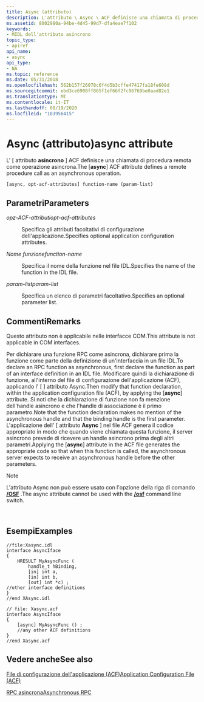 ```yaml
---
title: Async (attributo)
description: L'attributo \ Async \ ACF definisce una chiamata di procedura remota come operazione asincrona.
ms.assetid: 8002980a-94be-4d45-99d7-dfa4eae7f102
keywords:
- MIDL dell'attributo asincrono
topic_type:
- apiref
api_name:
- async
api_type:
- NA
ms.topic: reference
ms.date: 05/31/2018
ms.openlocfilehash: 562b157f26078c6f4d5b3cffe47417fa18fe608d
ms.sourcegitcommit: ebd3ce6908ff865f1ef66f2fc96769be0aad82e1
ms.translationtype: MT
ms.contentlocale: it-IT
ms.lasthandoff: 08/19/2020
ms.locfileid: "103956415"
---
```

# <a name="async-attribute"></a><span data-ttu-id="dff9d-104">Async (attributo)</span><span class="sxs-lookup"><span data-stu-id="dff9d-104">async attribute</span></span>

<span data-ttu-id="dff9d-105">L' \[ attributo **asincrono** \] ACF definisce una chiamata di procedura remota come operazione asincrona.</span><span class="sxs-lookup"><span data-stu-id="dff9d-105">The \[**async**\] ACF attribute defines a remote procedure call as an asynchronous operation.</span></span>

``` syntax
[async, opt-acf-attributes] function-name (param-list)
```

## <a name="parameters"></a><span data-ttu-id="dff9d-106">Parametri</span><span class="sxs-lookup"><span data-stu-id="dff9d-106">Parameters</span></span>

<dl> <dt>

<span data-ttu-id="dff9d-107">*opz-ACF-attributi*</span><span class="sxs-lookup"><span data-stu-id="dff9d-107">*opt-acf-attributes*</span></span> 
</dt> <dd>

<span data-ttu-id="dff9d-108">Specifica gli attributi facoltativi di configurazione dell'applicazione.</span><span class="sxs-lookup"><span data-stu-id="dff9d-108">Specifies optional application configuration attributes.</span></span>

</dd> <dt>

<span data-ttu-id="dff9d-109">*Nome funzione*</span><span class="sxs-lookup"><span data-stu-id="dff9d-109">*function-name*</span></span> 
</dt> <dd>

<span data-ttu-id="dff9d-110">Specifica il nome della funzione nel file IDL.</span><span class="sxs-lookup"><span data-stu-id="dff9d-110">Specifies the name of the function in the IDL file.</span></span>

</dd> <dt>

<span data-ttu-id="dff9d-111">*param-list*</span><span class="sxs-lookup"><span data-stu-id="dff9d-111">*param-list*</span></span> 
</dt> <dd>

<span data-ttu-id="dff9d-112">Specifica un elenco di parametri facoltativo.</span><span class="sxs-lookup"><span data-stu-id="dff9d-112">Specifies an optional parameter list.</span></span>

</dd> </dl>

## <a name="remarks"></a><span data-ttu-id="dff9d-113">Commenti</span><span class="sxs-lookup"><span data-stu-id="dff9d-113">Remarks</span></span>

<span data-ttu-id="dff9d-114">Questo attributo non è applicabile nelle interfacce COM.</span><span class="sxs-lookup"><span data-stu-id="dff9d-114">This attribute is not applicable in COM interfaces.</span></span>

<span data-ttu-id="dff9d-115">Per dichiarare una funzione RPC come asincrona, dichiarare prima la funzione come parte della definizione di un'interfaccia in un file IDL.</span><span class="sxs-lookup"><span data-stu-id="dff9d-115">To declare an RPC function as asynchronous, first declare the function as part of an interface definition in an IDL file.</span></span> <span data-ttu-id="dff9d-116">Modificare quindi la dichiarazione di funzione, all'interno del file di configurazione dell'applicazione (ACF), applicando l' \[  \] attributo Async.</span><span class="sxs-lookup"><span data-stu-id="dff9d-116">Then modify that function declaration, within the application configuration file (ACF), by applying the \[**async**\] attribute.</span></span> <span data-ttu-id="dff9d-117">Si noti che la dichiarazione di funzione non fa menzione dell'handle asincrono e che l'handle di associazione è il primo parametro.</span><span class="sxs-lookup"><span data-stu-id="dff9d-117">Note that the function declaration makes no mention of the asynchronous handle and that the binding handle is the first parameter.</span></span> <span data-ttu-id="dff9d-118">L'applicazione dell' \[ attributo **Async** \] nel file ACF genera il codice appropriato in modo che quando viene chiamata questa funzione, il server asincrono prevede di ricevere un handle asincrono prima degli altri parametri.</span><span class="sxs-lookup"><span data-stu-id="dff9d-118">Applying the \[**async**\] attribute in the ACF file generates the appropriate code so that when this function is called, the asynchronous server expects to receive an asynchronous handle before the other parameters.</span></span>

> [!Note]  
> <span data-ttu-id="dff9d-119">L'attributo Async non può essere usato con l'opzione della riga di comando [**/OSF**](-osf.md) .</span><span class="sxs-lookup"><span data-stu-id="dff9d-119">The async attribute cannot be used with the [**/osf**](-osf.md) command line switch.</span></span>

 

## <a name="examples"></a><span data-ttu-id="dff9d-120">Esempi</span><span class="sxs-lookup"><span data-stu-id="dff9d-120">Examples</span></span>

``` syntax
//file:Xasync.idl
interface AsyncIface 
{
    HRESULT MyAsyncFunc (
        handle_t hBinding,
        [in] int a,
        [in] int b,
        [out] int *c) ;
//other interface definitions
}
//end XAsync.idl

// file: Xasync.acf
interface AsyncIface
{
    [async] MyAsyncFunc () ;
    //any other ACF definitions
}
//end Xasync.acf
```

## <a name="see-also"></a><span data-ttu-id="dff9d-121">Vedere anche</span><span class="sxs-lookup"><span data-stu-id="dff9d-121">See also</span></span>

<dl> <dt>

[<span data-ttu-id="dff9d-122">File di configurazione dell'applicazione (ACF)</span><span class="sxs-lookup"><span data-stu-id="dff9d-122">Application Configuration File (ACF)</span></span>](application-configuration-file-acf-.md)
</dt> <dt>

[<span data-ttu-id="dff9d-123">RPC asincrona</span><span class="sxs-lookup"><span data-stu-id="dff9d-123">Asynchronous RPC</span></span>](/windows/desktop/Rpc/asynchronous-rpc)
</dt> </dl>

 

 